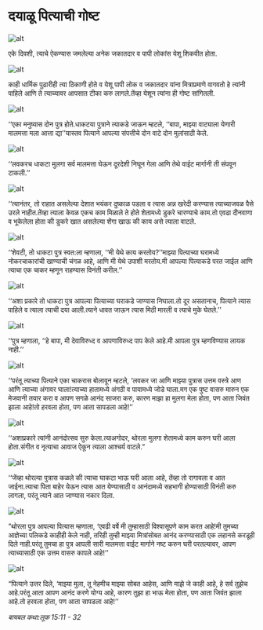 # ‌‌‌दयाळू पित्याची गोष्ट

![alt](https://cdn.door43.org/obs/jpg/360px/obs-en-35-01.jpg)

‌‌‌एके दिवशी, त्याचे ऐकण्यास जमलेल्या अनेक जकातदार व पापी लोकांस येशू शिकवीत  होता.

![alt](https://cdn.door43.org/obs/jpg/360px/obs-en-35-02.jpg)

‌‌‌काही धार्मिक पुढारीही त्या ठिकाणी होते व येशू पापी लोक व जकातदार यांना मित्राप्रमाणे वागवतो हे त्यांनी पाहिले आणि ते त्याच्यावर आपसात टीका करु लागले.‌‌‌तेंव्हा येशून त्यांना ही गोष्ट सांगितली.

![alt](https://cdn.door43.org/obs/jpg/360px/obs-en-35-03.jpg)

‌‌‌‘‘एका मनुष्यास दोन पुत्र होते.‌‌‌धाकटया पुत्राने त्याकडे जाऊन म्हटले, ‘‘बापा, माझ्या वाट्याला येणारी मालमत्ता मला आत्ता द्या’’‌‌‌यास्तव पित्याने आपल्या संपत्तीचे दोन वाटे दोन मुलांसाठी केले.

![alt](https://cdn.door43.org/obs/jpg/360px/obs-en-35-04.jpg)

‌‌‌‘‘लवकरच धाकटा मुलगा सर्व मालमत्ता घेऊन दूरदेशी निघून गेला आणि तेथे वाईट मार्गानी ती संपवून टाकली.’’

![alt](https://cdn.door43.org/obs/jpg/360px/obs-en-35-05.jpg)

‌‌‌‘‘त्यानंतर, तो राहात असलेल्या देशात भयंकर दुष्काळ पडला व त्यास अन्न खरेदी करण्यास त्याच्याजवळ पैसे उरले नाहीत.‌‌‌तेंव्हा त्याला केवळ एकच काम मिळाले ते होते शेतामध्ये डुकरे चारण्याचे काम.‌‌‌तो एवढा दीनवाणा व भूकेलेला होता की डुकरे खात असलेल्या शेंगा खाऊ की काय असे त्याला वाटले.

![alt](https://cdn.door43.org/obs/jpg/360px/obs-en-35-06.jpg)

‌‌‌‘‘शेवटी, तो धाकटा पुत्र स्वत:ला म्हणाला, ‘‘मी येथे काय करतोय?’’‌‌‌माझ्या पित्याच्या घरामध्ये नोकरचाकारांची खाण्याची चंगळ आहे, आणि मी येथे उपाशी मरतोय.‌‌‌मी आपल्या पित्याकडे परत जाईल आणि त्याचा एक चाकर म्हणून राहण्यास विनंती करील.’’

![alt](https://cdn.door43.org/obs/jpg/360px/obs-en-35-07.jpg)

‌‌‌‘‘अशा प्रकारे तो धाकटा पुत्र आपल्या पित्याच्या घराकडे जाण्यास निघाला.‌‌‌तो दूर असतानाच, पित्याने त्यास पाहिले व त्याला त्याची दया आली.‌‌‌त्याने धावत जाऊन त्यास मिठी मारली व त्याचे मुके घेतले.’’

![alt](https://cdn.door43.org/obs/jpg/360px/obs-en-35-08.jpg)

‌‌‌‘‘पुत्र म्हणाला, ‘‘हे बापा, मी देवाविरुध्द व आपणाविरुध्द पाप केले आहे.‌‌‌मी आपला पुत्र म्हणविण्यास लायक नाही.’’

![alt](https://cdn.door43.org/obs/jpg/360px/obs-en-35-09.jpg)

‌‌‌‘‘परंतू त्याच्या पित्याने एका चाकरास बोलावून म्हटले, ‘लवकर जा आणि माझ्या पुत्रास उत्तम वस्त्रे आण आणि त्याच्या अंगावर घाला!‌‌‌त्याच्या हातामध्ये अंगठी व पायामध्ये जोडे घाला.‌‌‌मग एक पुष्ट वासरु मारुन एक मेजवानी तयार करा व आपण सगळे आनंद साजरा करु, कारण माझा हा मुलगा मेला होता, पण आता जिवंत झाला आहे!‌‌‌तो हरवला होता, पण आता सापडला आहे!’’

![alt](https://cdn.door43.org/obs/jpg/360px/obs-en-35-10.jpg)

‌‌‌‘‘अशाप्रकारे त्यांनी आनंदोत्सव सुरु केला.‌‌‌त्याअगोदर, थोरला मुलगा शेतामध्ये काम करुन घरी आला होता.‌‌‌संगीत व नृत्याचा आवाज ऐकून त्याला आश्चर्य वाटले.”

![alt](https://cdn.door43.org/obs/jpg/360px/obs-en-35-11.jpg)

‌‌‌‘‘जेंव्हा थोरल्या पुत्रास कळले की त्याचा घाकटा भाऊ घरी आला आहे, तेंव्हा तो रागावला व आत जाईना.‌‌त्याचा पिता बाहेर येऊन त्यास आत येण्यासाठी व आनंदामध्ये सहभागी होण्यासाठी विनंती करु लागला, परंतू त्याने आत जाण्यास नकार दिला.

![alt](https://cdn.door43.org/obs/jpg/360px/obs-en-35-12.jpg)

‌‌‌”थोरला पुत्र आपल्या पित्यास म्हणाला, ‘एवढी वर्षे मी तुम्हासाठी विश्वासूपणे काम करत आहे!‌‌‌मी तुमच्या आज्ञेच्या पलिकडे काहीही केले नाही, तरिही तुम्ही माझ्या मित्रांसोबत आनंद करण्यासाठी एक लहानसे करडूही दिले नाही.‌‌‌परंतू तुमचा हा पुत्र आपली सारी मालमत्ता वाईट मार्गाने नष्ट करुन घरी परतल्यावर, आपण त्याच्यासाठी एक उत्तम वासरु कापले आहे!’’

![alt](https://cdn.door43.org/obs/jpg/360px/obs-en-35-13.jpg)

‌‌‌“पित्याने उत्तर दिले, ‘माझ्या मुला, तू नेहमीच माझ्या सोबत आहेस, आणि माझे जे काही आहे, हे सर्व तुझेच आहे.‌‌‌परंतू आता आपण आनंद करणे योग्य आहे, कारण तुझा हा भाऊ मेला होता, पण आता जिवंत झाला आहे.‌‌‌तो हरवला होता, पण आता सापडला आहे!’’

_बायबल कथा:‌‌‌लूक 15:11 - 32_